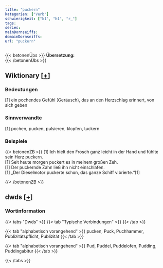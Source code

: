 ```yaml
---
title: "puckern"
kategorien: ["Verb"]
schwierigkeit: ["k1", "h1", "r_"]
tags:
series:
mainDornseiffs:
domainDornseiffs:
url: "puckern"
---
```


{{< betonenÜbs >}}
**Übersetzung:**  
{{< /betonenÜbs >}}

## Wiktionary [[+](https://de.wiktionary.org/wiki/puckern)]

### Bedeutungen
[1] ein pochendes Gefühl (Geräusch), das an den Herzschlag erinnert, von sich geben  

### Sinnverwandte
[1] pochen, pucken, pulsieren, klopfen, tuckern  

### Beispiele
{{< betonenZB >}}
[1] Ich hielt den Frosch ganz leicht in der Hand und fühlte sein Herz puckern.  
[1] Seit heute morgen puckert es in meinem großen Zeh.  
[1] Der puckernde Zahn ließ ihn nicht einschlafen.  
[1] „Der Dieselmotor puckerte schon, das ganze Schiff vibrierte.“[1]  

{{< /betonenZB >}}


## dwds [[+](https://www.dwds.de/wb/puckern)]

### Wortinformation
{{< tabs "Dwds" >}}
{{< tab "Typische Verbindungen" >}}
{{< /tab >}}

{{< tab "alphabetisch vorangehend" >}}
pucken, Puck, Puchhammer, Publizitätspflicht, Publizität
{{< /tab >}}

{{< tab "alphabetisch vorangehend" >}}
Pud, Puddel, Puddelofen, Pudding, Puddingabitur
{{< /tab >}}

{{< /tabs >}}

